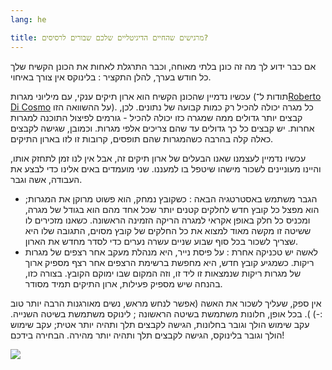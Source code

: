```yaml
---
lang: he

title: מרגישים שהחיים הדיגיטליים שלכם שבורים לרסיסים?
---
```


אם כבר ידוע לך מה זה כונן בלתי מאוחה, וכבר התרגלת
לאחות את הכונן הקשיח שלך כל חודש בערך, להלן התקציר :
בלינוקס אין צורך באיחוי.

עכשיו נדמיין שהכונן הקשיח הוא ארון תיקים ענקי,
עם מיליוני מגרות (תודות ל־<a href="http://www.pps.jussieu.fr/~dicosmo/">Roberto 
Di Cosmo</a> על ההשוואה הזו).
כל מגרה יכולה להכיל רק כמות קבועה של נתונים. לכן, קבצים יותר גדולים ממה שמגרה כזו יכולה להכיל - גורמים לפיצול התוכנה למגרות אחרות.
יש קבצים כל כך גדולים עד שהם צריכים אלפי מגרות. וכמובן, שגישה לקבצים כאלה קלה בהרבה כשהמגרות שהם תופסים, קרובות זו לזו בארון התיקים.

עכשיו נדמיין לעצמנו שאנו הבעלים של ארון תיקים זה, אבל אין לנו זמן
לתחזק אותו, והיינו מעוניינים לשכור מישהו שיטפל בו למעננו. שני מועמדים
באים אלינו כדי לבצע את העבודה, אשה וגבר.

<ul>

<li>הגבר משתמש באסטרטגיה הבאה : כשקובץ נמחק, הוא פשוט מרוקן את המגרות; הוא מפצל כל קובץ חדש לחלקים קטנים יותר שכל אחד מהם הוא בגודל של מגרה,
ומכניס כל חלק באופן אקראי למגרה הריקה הזמינה הראשונה.
כשאנו מזכירים לו ששיטה זו מקשה מאוד למצוא את כל החלקים של קובץ מסוים, התגובה שלו היא שצריך לשכור בכל סוף שבוע שניים עשרה נערים כדי לסדר מחדש את הארון.</li>

<li>לאשה יש טכניקה אחרת : על פיסת נייר, היא מנהלת מעקב אחר רצפים של מגרות
ריקות. כשמגיע קובץ חדש, היא מחפשת ברשימת הרצפים אחר רצף מספיק ארוך של מגרות ריקות שנמצאות זו ליד זו, וזה המקום שבו ימוקם הקובץ.
בצורה כזו, בהנחה שיש מספיק פעילות, ארון התיקים תמיד מסודר.</li>

</ul>

אין ספק, שעליך לשכור את האשה (אפשר לנחש מראש, נשים מאורגנות הרבה יותר טוב :-) ).
בכל אופן, חלונות משתמשת בשיטה הראשונה ; לינוקס משתמשת בשיטה השנייה.
עקב שימוש הולך וגובר בחלונות, הגישה לקבצים תלך ותהיה יותר אטית;
עקב שימוש הולך וגובר בלינוקס, הגישה לקבצים תלך ותהיה יותר מהירה.
הבחירה בידכם!

<img src="Images/defragment.png" />





